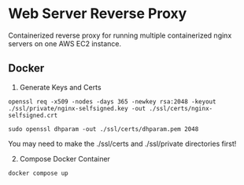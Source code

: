 # Web Server Reverse Proxy
Containerized reverse proxy for running multiple containerized nginx servers on one AWS EC2 instance.

## Docker
1. Generate Keys and Certs

`openssl req -x509 -nodes -days 365 -newkey rsa:2048 -keyout ./ssl/private/nginx-selfsigned.key -out ./ssl/certs/nginx-selfsigned.crt`

`sudo openssl dhparam -out ./ssl/certs/dhparam.pem 2048`

You may need to make the ./ssl/certs and ./ssl/private directories first!

2. Compose Docker Container

`docker compose up`

